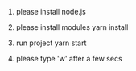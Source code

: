 1. please install node.js
2. please install modules
    yarn install

3. run project
    yarn start
4. please type 'w' after a few secs

